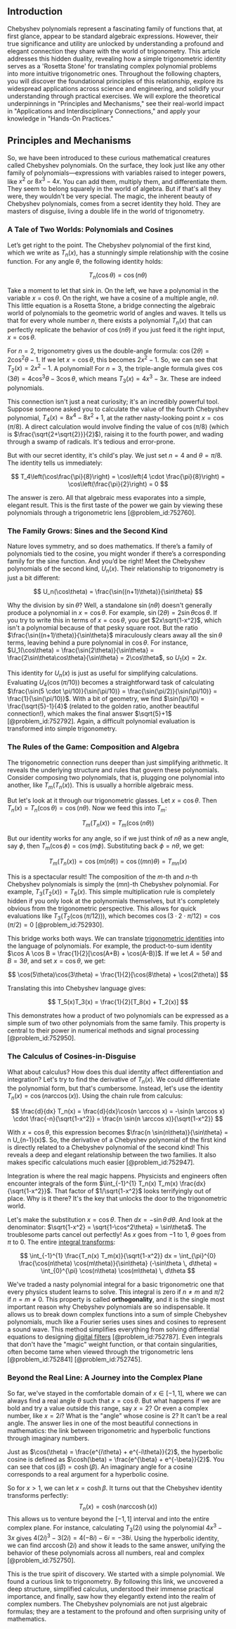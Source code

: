 ## Introduction
Chebyshev polynomials represent a fascinating family of functions that, at first glance, appear to be standard algebraic expressions. However, their true significance and utility are unlocked by understanding a profound and elegant connection they share with the world of trigonometry. This article addresses this hidden duality, revealing how a simple trigonometric identity serves as a 'Rosetta Stone' for translating complex polynomial problems into more intuitive trigonometric ones. Throughout the following chapters, you will discover the foundational principles of this relationship, explore its widespread applications across science and engineering, and solidify your understanding through practical exercises. We will explore the theoretical underpinnings in "Principles and Mechanisms," see their real-world impact in "Applications and Interdisciplinary Connections," and apply your knowledge in "Hands-On Practices."

## Principles and Mechanisms

So, we have been introduced to these curious mathematical creatures called Chebyshev polynomials. On the surface, they look just like any other family of polynomials—expressions with variables raised to integer powers, like $x^2$ or $8x^3 - 4x$. You can add them, multiply them, and differentiate them. They seem to belong squarely in the world of algebra. But if that's all they were, they wouldn't be very special. The magic, the inherent beauty of Chebyshev polynomials, comes from a secret identity they hold. They are masters of disguise, living a double life in the world of trigonometry.

### A Tale of Two Worlds: Polynomials and Cosines

Let’s get right to the point. The Chebyshev polynomial of the first kind, which we write as $T_n(x)$, has a stunningly simple relationship with the cosine function. For any angle $\theta$, the following identity holds:

$$
T_n(\cos\theta) = \cos(n\theta)
$$

Take a moment to let that sink in. On the left, we have a polynomial in the variable $x = \cos\theta$. On the right, we have a cosine of a multiple angle, $n\theta$. This little equation is a Rosetta Stone, a bridge connecting the algebraic world of polynomials to the geometric world of angles and waves. It tells us that for every whole number $n$, there exists a polynomial $T_n(x)$ that can perfectly replicate the behavior of $\cos(n\theta)$ if you just feed it the right input, $x = \cos\theta$.

For $n=2$, trigonometry gives us the double-angle formula: $\cos(2\theta) = 2\cos^2\theta - 1$. If we let $x = \cos\theta$, this becomes $2x^2 - 1$. So, we can see that $T_2(x) = 2x^2 - 1$. A polynomial! For $n=3$, the triple-angle formula gives $\cos(3\theta) = 4\cos^3\theta - 3\cos\theta$, which means $T_3(x) = 4x^3 - 3x$. These are indeed polynomials.

This connection isn't just a neat curiosity; it's an incredibly powerful tool. Suppose someone asked you to calculate the value of the fourth Chebyshev polynomial, $T_4(x) = 8x^4 - 8x^2 + 1$, at the rather nasty-looking point $x = \cos(\pi/8)$. A direct calculation would involve finding the value of $\cos(\pi/8)$ (which is $\frac{\sqrt{2+\sqrt{2}}}{2}$), raising it to the fourth power, and wading through a swamp of radicals. It's tedious and error-prone.

But with our secret identity, it's child's play. We just set $n=4$ and $\theta = \pi/8$. The identity tells us immediately:

$$
T_4\left(\cos\frac{\pi}{8}\right) = \cos\left(4 \cdot \frac{\pi}{8}\right) = \cos\left(\frac{\pi}{2}\right) = 0
$$

The answer is zero. All that algebraic mess evaporates into a simple, elegant result. This is the first taste of the power we gain by viewing these polynomials through a trigonometric lens [@problem_id:752760].

### The Family Grows: Sines and the Second Kind

Nature loves symmetry, and so does mathematics. If there’s a family of polynomials tied to the cosine, you might wonder if there’s a corresponding family for the sine function. And you’d be right! Meet the Chebyshev polynomials of the second kind, $U_n(x)$. Their relationship to trigonometry is just a bit different:

$$
U_n(\cos\theta) = \frac{\sin((n+1)\theta)}{\sin\theta}
$$

Why the division by $\sin\theta$? Well, a standalone $\sin(n\theta)$ doesn't generally produce a polynomial in $x=\cos\theta$. For example, $\sin(2\theta) = 2\sin\theta\cos\theta$. If you try to write this in terms of $x = \cos\theta$, you get $2x\sqrt{1-x^2}$, which isn't a polynomial because of that pesky square root. But the ratio $\frac{\sin((n+1)\theta)}{\sin\theta}$ miraculously clears away all the $\sin\theta$ terms, leaving behind a pure polynomial in $\cos\theta$. For instance, $U_1(\cos\theta) = \frac{\sin(2\theta)}{\sin\theta} = \frac{2\sin\theta\cos\theta}{\sin\theta} = 2\cos\theta$, so $U_1(x) = 2x$.

This identity for $U_n(x)$ is just as useful for simplifying calculations. Evaluating $U_4(\cos(\pi/10))$ becomes a straightforward task of calculating $\frac{\sin(5 \cdot \pi/10)}{\sin(\pi/10)} = \frac{\sin(\pi/2)}{\sin(\pi/10)} = \frac{1}{\sin(\pi/10)}$. With a bit of geometry, we find $\sin(\pi/10) = \frac{\sqrt{5}-1}{4}$ (related to the golden ratio, another beautiful connection!), which makes the final answer $\sqrt{5}+1$ [@problem_id:752792]. Again, a difficult polynomial evaluation is transformed into simple trigonometry.

### The Rules of the Game: Composition and Algebra

The trigonometric connection runs deeper than just simplifying arithmetic. It reveals the underlying structure and rules that govern these polynomials. Consider composing two polynomials, that is, plugging one polynomial into another, like $T_m(T_n(x))$. This is usually a horrible algebraic mess.

But let's look at it through our trigonometric glasses. Let $x = \cos\theta$. Then $T_n(x) = T_n(\cos\theta) = \cos(n\theta)$. Now we feed this into $T_m$:

$$
T_m(T_n(x)) = T_m(\cos(n\theta))
$$

But our identity works for any angle, so if we just think of $n\theta$ as a new angle, say $\phi$, then $T_m(\cos\phi) = \cos(m\phi)$. Substituting back $\phi = n\theta$, we get:

$$
T_m(T_n(x)) = \cos(m(n\theta)) = \cos((mn)\theta) = T_{mn}(x)
$$

This is a spectacular result! The composition of the $m$-th and $n$-th Chebyshev polynomials is simply the ($mn$)-th Chebyshev polynomial. For example, $T_3(T_2(x)) = T_6(x)$. This simple multiplication rule is completely hidden if you only look at the polynomials themselves, but it's completely obvious from the trigonometric perspective. This allows for quick evaluations like $T_3(T_2(\cos(\pi/12)))$, which becomes $\cos(3 \cdot 2 \cdot \pi/12) = \cos(\pi/2) = 0$ [@problem_id:752930].

This bridge works both ways. We can translate [trigonometric identities](@article_id:164571) into the language of polynomials. For example, the product-to-sum identity $\cos A \cos B = \frac{1}{2}[\cos(A+B) + \cos(A-B)]$. If we let $A=5\theta$ and $B=3\theta$, and set $x=\cos\theta$, we get:

$$
\cos(5\theta)\cos(3\theta) = \frac{1}{2}[\cos(8\theta) + \cos(2\theta)]
$$

Translating this into Chebyshev language gives:

$$
T_5(x)T_3(x) = \frac{1}{2}[T_8(x) + T_2(x)]
$$

This demonstrates how a product of two polynomials can be expressed as a simple sum of two other polynomials from the same family. This property is central to their power in numerical methods and signal processing [@problem_id:752950].

### The Calculus of Cosines-in-Disguise

What about calculus? How does this dual identity affect differentiation and integration?
Let's try to find the derivative of $T_n(x)$. We could differentiate the polynomial form, but that's cumbersome. Instead, let's use the identity $T_n(x) = \cos(n \arccos(x))$. Using the chain rule from calculus:

$$
\frac{d}{dx} T_n(x) = \frac{d}{dx}\cos(n \arccos x) = -\sin(n \arccos x) \cdot \frac{-n}{\sqrt{1-x^2}} = \frac{n \sin(n \arccos x)}{\sqrt{1-x^2}}
$$

With $x = \cos\theta$, this expression becomes $\frac{n \sin(n\theta)}{\sin\theta} = n U_{n-1}(x)$. So, the derivative of a Chebyshev polynomial of the first kind is directly related to a Chebyshev polynomial of the second kind! This reveals a deep and elegant relationship between the two families. It also makes specific calculations much easier [@problem_id:752947].

Integration is where the real magic happens. Physicists and engineers often encounter integrals of the form $\int_{-1}^{1} T_n(x) T_m(x) \frac{dx}{\sqrt{1-x^2}}$. That factor of $1/\sqrt{1-x^2}$ looks terrifyingly out of place. Why is it there? It's the key that unlocks the door to the trigonometric world.

Let's make the substitution $x = \cos\theta$. Then $dx = -\sin\theta \, d\theta$. And look at the denominator: $\sqrt{1-x^2} = \sqrt{1-\cos^2\theta} = \sin\theta$. The troublesome parts cancel out perfectly! As $x$ goes from $-1$ to $1$, $\theta$ goes from $\pi$ to $0$. The entire [integral transforms](@article_id:185715):

$$
\int_{-1}^{1} \frac{T_n(x) T_m(x)}{\sqrt{1-x^2}} dx = \int_{\pi}^{0} \frac{\cos(n\theta) \cos(m\theta)}{\sin\theta} (-\sin\theta \, d\theta) = \int_{0}^{\pi} \cos(n\theta) \cos(m\theta) \, d\theta
$$

We've traded a nasty polynomial integral for a basic trigonometric one that every physics student learns to solve. This integral is zero if $n \neq m$ and $\pi/2$ if $n=m \neq 0$. This property is called **orthogonality**, and it is the single most important reason why Chebyshev polynomials are so indispensable. It allows us to break down complex functions into a sum of simple Chebyshev polynomials, much like a Fourier series uses sines and cosines to represent a sound wave. This method simplifies everything from solving differential equations to designing [digital filters](@article_id:180558) [@problem_id:752787]. Even integrals that don't have the "magic" weight function, or that contain singularities, often become tame when viewed through the trigonometric lens [@problem_id:752841] [@problem_id:752745].

### Beyond the Real Line: A Journey into the Complex Plane

So far, we've stayed in the comfortable domain of $x \in [-1, 1]$, where we can always find a real angle $\theta$ such that $x = \cos\theta$. But what happens if we are bold and try a value outside this range, say $x=2$? Or even a complex number, like $x=2i$? What is the "angle" whose cosine is 2? It can't be a real angle. The answer lies in one of the most beautiful connections in mathematics: the link between trigonometric and hyperbolic functions through imaginary numbers.

Just as $\cos(\theta) = \frac{e^{i\theta} + e^{-i\theta}}{2}$, the hyperbolic cosine is defined as $\cosh(\beta) = \frac{e^{\beta} + e^{-\beta}}{2}$. You can see that $\cos(i\beta) = \cosh(\beta)$. An imaginary angle for a cosine corresponds to a real argument for a hyperbolic cosine.

So for $x > 1$, we can let $x = \cosh\beta$. It turns out that the Chebyshev identity transforms perfectly:
$$
T_n(x) = \cosh(n \operatorname{arccosh}(x))
$$
This allows us to venture beyond the $[-1, 1]$ interval and into the entire complex plane. For instance, calculating $T_3(2i)$ using the polynomial $4x^3 - 3x$ gives $4(2i)^3 - 3(2i) = 4(-8i) - 6i = -38i$. Using the hyperbolic identity, we can find $\operatorname{arccosh}(2i)$ and show it leads to the same answer, unifying the behavior of these polynomials across all numbers, real and complex [@problem_id:752750].

This is the true spirit of discovery. We started with a simple polynomial. We found a curious link to trigonometry. By following this link, we uncovered a deep structure, simplified calculus, understood their immense practical importance, and finally, saw how they elegantly extend into the realm of complex numbers. The Chebyshev polynomials are not just algebraic formulas; they are a testament to the profound and often surprising unity of mathematics.